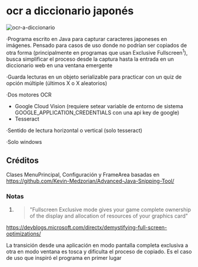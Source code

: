 # ocr a diccionario japonés
 ![ocr-a-diccionario](https://github.com/facundolucasjimenez/ocr-a-diccionario-japones/assets/103152905/96d00bae-dfae-4733-950e-dc8dfec2a69a)

·Programa escrito en Java para capturar caracteres japoneses en imágenes. Pensado para casos de uso donde no podrían ser copiados de otra forma (principalmente en programas que usan Exclusive Fullscreen<sup>1</sup>), busca simplificar el proceso desde la captura hasta la entrada en un diccionario web en una ventana emergente

·Guarda lecturas en un objeto serializable para practicar con un quiz de opción múltiple (últimos X o X aleatorios)

·Dos motores OCR
 - Google Cloud Vision (requiere setear variable de entorno de sistema GOOGLE_APPLICATION_CREDENTIALS con una api key de google)
 - Tesseract

·Sentido de lectura horizontal o vertical (solo tesseract)

·Solo windows

## Créditos
Clases MenuPrincipal, Configuración y FrameArea basadas en https://github.com/Kevin-Medzorian/Advanced-Java-Snipping-Tool/

### Notas

1. > "Fullscreen Exclusive mode gives your game complete ownership of the display and allocation of resources of your graphics card"

https://devblogs.microsoft.com/directx/demystifying-full-screen-optimizations/

La transición desde una aplicación en modo pantalla completa exclusiva a otra en modo ventana es tosca y dificulta el proceso de copiado. Es el caso de uso que inspiró el programa en primer lugar
